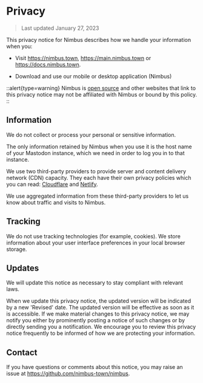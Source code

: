 # Privacy

> Last updated January 27, 2023

This privacy notice for Nimbus describes how we handle your information when you:

- Visit https://nimbus.town, https://main.nimbus.town or https://docs.nimbus.town.

- Download and use our mobile or desktop application (Nimbus)

::alert{type=warning}
Nimbus is [open source](https://github.com/nimbus-town/nimbus) and other websites that link to this privacy notice may not be affiliated with Nimbus or bound by this policy.
::

## Information

We do not collect or process your personal or sensitive information.

The only information retained by Nimbus when you use it is the host name of your Mastodon instance, which we need in order to log you in to that instance.

We use two third-party providers to provide server and content delivery network (CDN) capacity. They each have their own privacy policies which you can read: [Cloudflare](https://www.cloudflare.com/privacypolicy/) and [Netlify](https://www.netlify.com/privacy/).

We use aggregated information from these third-party providers to let us know about traffic and visits to Nimbus.

## Tracking

We do not use tracking technologies (for example, cookies). We store information about your user interface preferences in your local browser storage.

## Updates

We will update this notice as necessary to stay compliant with relevant laws.

When we update this privacy notice, the updated version will be indicated by a new 'Revised' date. The updated version will be effective as soon as it is accessible. If we make material changes to this privacy notice, we may notify you either by prominently posting a notice of such changes or by directly sending you a notification. We encourage you to review this privacy notice frequently to be informed of how we are protecting your information.

## Contact

If you have questions or comments about this notice, you may raise an issue at https://github.com/nimbus-town/nimbus.
